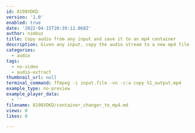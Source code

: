 ```yaml
---
id: 8198VDKD
version: '1.0'
enabled: true
date: '2022-04-15T20:39:12.068Z'
author: nimbuz
title: Copy audio from any input and save it to an mp4 container
description: Given any input, copy the audio stream to a new mp4 file
categories:
  - audio
tags:
  - no-video
  - audio-extract
thumbnail_url: null
terminal_command: ffmpeg -i input.file -vn -c:a copy %1_output.mp4
example_type: no-preview
example_player_data:
  - ''
filename: 8198VDKD/container_changer_to_mp4.md
views: 0
likes: 0

---
```

